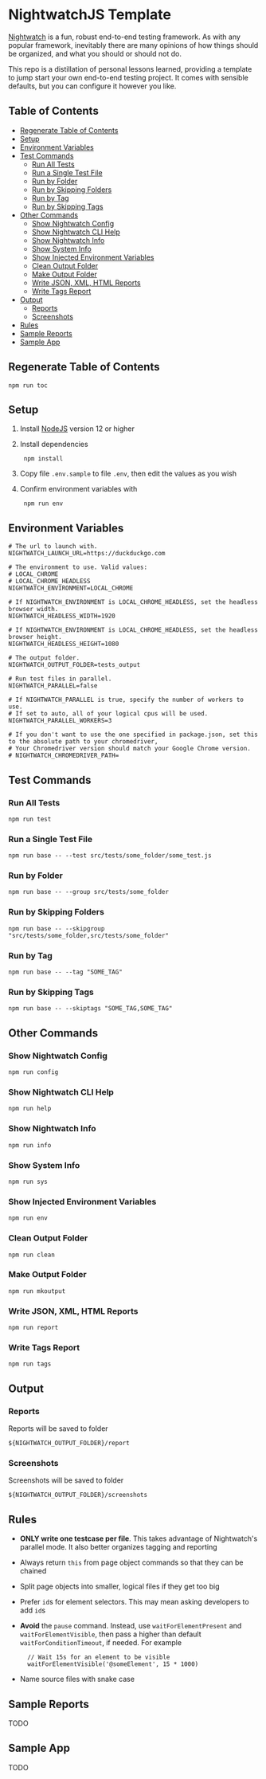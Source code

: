 # NightwatchJS Template

[Nightwatch](https://nightwatchjs.org/) is a fun, robust end-to-end testing framework. As with any popular framework, inevitably there are many opinions of how things should be organized, and what you should or should not do.

This repo is a distillation of personal lessons learned, providing a template to jump start your own end-to-end testing project. It comes with sensible defaults, but you can configure it however you like.

## Table of Contents

<!-- toc -->

- [Regenerate Table of Contents](#regenerate-table-of-contents)
- [Setup](#setup)
- [Environment Variables](#environment-variables)
- [Test Commands](#test-commands)
  * [Run All Tests](#run-all-tests)
  * [Run a Single Test File](#run-a-single-test-file)
  * [Run by Folder](#run-by-folder)
  * [Run by Skipping Folders](#run-by-skipping-folders)
  * [Run by Tag](#run-by-tag)
  * [Run by Skipping Tags](#run-by-skipping-tags)
- [Other Commands](#other-commands)
  * [Show Nightwatch Config](#show-nightwatch-config)
  * [Show Nightwatch CLI Help](#show-nightwatch-cli-help)
  * [Show Nightwatch Info](#show-nightwatch-info)
  * [Show System Info](#show-system-info)
  * [Show Injected Environment Variables](#show-injected-environment-variables)
  * [Clean Output Folder](#clean-output-folder)
  * [Make Output Folder](#make-output-folder)
  * [Write JSON, XML, HTML Reports](#write-json-xml-html-reports)
  * [Write Tags Report](#write-tags-report)
- [Output](#output)
  * [Reports](#reports)
  * [Screenshots](#screenshots)
- [Rules](#rules)
- [Sample Reports](#sample-reports)
- [Sample App](#sample-app)

<!-- tocstop -->

## Regenerate Table of Contents

    npm run toc

## Setup

1. Install [NodeJS](https://nodejs.org/en/download/) version 12 or higher
1. Install dependencies

        npm install

1. Copy file `.env.sample` to file `.env`, then edit the values as you wish
1. Confirm environment variables with

        npm run env

## Environment Variables

```shell
# The url to launch with.
NIGHTWATCH_LAUNCH_URL=https://duckduckgo.com

# The environment to use. Valid values:
# LOCAL_CHROME
# LOCAL_CHROME_HEADLESS
NIGHTWATCH_ENVIRONMENT=LOCAL_CHROME

# If NIGHTWATCH_ENVIRONMENT is LOCAL_CHROME_HEADLESS, set the headless browser width.
NIGHTWATCH_HEADLESS_WIDTH=1920

# If NIGHTWATCH_ENVIRONMENT is LOCAL_CHROME_HEADLESS, set the headless browser height.
NIGHTWATCH_HEADLESS_HEIGHT=1080

# The output folder.
NIGHTWATCH_OUTPUT_FOLDER=tests_output

# Run test files in parallel.
NIGHTWATCH_PARALLEL=false

# If NIGHTWATCH_PARALLEL is true, specify the number of workers to use.
# If set to auto, all of your logical cpus will be used.
NIGHTWATCH_PARALLEL_WORKERS=3

# If you don't want to use the one specified in package.json, set this to the absolute path to your chromedriver, 
# Your Chromedriver version should match your Google Chrome version.
# NIGHTWATCH_CHROMEDRIVER_PATH=
```

## Test Commands

### Run All Tests

    npm run test

### Run a Single Test File

    npm run base -- --test src/tests/some_folder/some_test.js

### Run by Folder

    npm run base -- --group src/tests/some_folder

### Run by Skipping Folders

    npm run base -- --skipgroup "src/tests/some_folder,src/tests/some_folder"

### Run by Tag

    npm run base -- --tag "SOME_TAG"

### Run by Skipping Tags

    npm run base -- --skiptags "SOME_TAG,SOME_TAG"

## Other Commands

### Show Nightwatch Config

    npm run config

### Show Nightwatch CLI Help

    npm run help

### Show Nightwatch Info

    npm run info

### Show System Info

    npm run sys

### Show Injected Environment Variables

    npm run env

### Clean Output Folder

    npm run clean

### Make Output Folder

    npm run mkoutput

### Write JSON, XML, HTML Reports

    npm run report

### Write Tags Report

    npm run tags

## Output

### Reports

Reports will be saved to folder

    ${NIGHTWATCH_OUTPUT_FOLDER}/report

### Screenshots

Screenshots will be saved to folder

    ${NIGHTWATCH_OUTPUT_FOLDER}/screenshots

## Rules

- **ONLY write one testcase per file**. This takes advantage of Nightwatch's parallel mode. It also better organizes tagging and reporting
- Always return `this` from page object commands so that they can be chained
- Split page objects into smaller, logical files if they get too big
- Prefer `id`s for element selectors. This may mean asking developers to add `id`s
- **Avoid** the `pause` command. Instead, use `waitForElementPresent` and `waitForElementVisible`, then pass a higher than default `waitForConditionTimeout`, if needed. For example

        // Wait 15s for an element to be visible
        waitForElementVisible('@someElement', 15 * 1000)

- Name source files with snake case

## Sample Reports

TODO

## Sample App

TODO
